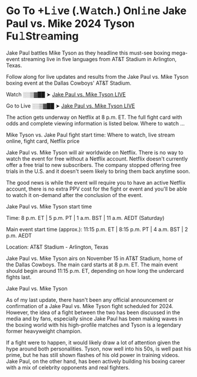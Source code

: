 # Go To +L𝚒ve (.W𝚊tch.) Onl𝚒ne Jake Paul vs. Mike 2024 Tyson Fu𝚕Str𝚎aming

Jake Paul battles Mike Tyson as they headline this must-see boxing mega-event streaming live in five languages from AT&T Stadium in Arlington, Texas.

Follow along for live updates and results from the Jake Paul vs. Mike Tyson boxing event at the Dallas Cowboys' AT&T Stadium.

Watch ░░▒▓██ ➤ [Jake Paul vs. Mike Tyson LIVE](https://tinyurl.com/Jake-P-v-M-Tyson)

Go to Live ░░▒▓██ ➤ [Jake Paul vs. Mike Tyson LIVE](https://tinyurl.com/Jake-P-v-M-Tyson)

The action gets underway on Netflix at 8 p.m. ET. The full fight card with odds and complete viewing information is listed below. Where to watch ...

Mike Tyson vs. Jake Paul fight start time: Where to watch, live stream online, fight card, Netflix price

Jake Paul vs. Mike Tyson will air worldwide on Netflix. There is no way to watch the event for free without a Netflix account. Netflix doesn't currently offer a free trial to new subscribers. The company stopped offering free trials in the U.S. and it doesn't seem likely to bring them back anytime soon.

The good news is while the event will require you to have an active Netflix account, there is no extra PPV cost for the fight or event and you'll be able to watch it on-demand after the conclusion of the event.

Jake Paul vs. Mike Tyson start time

Time: 8 p.m. ET | 5 p.m. PT | 1 a.m. BST | 11 a.m. AEDT (Saturday)

Main event start time (approx.): 11:15 p.m. ET | 8:15 p.m. PT | 4 a.m. BST | 2 p.m. AEDT

Location: AT&T Stadium - Arlington, Texas

Jake Paul vs. Mike Tyson airs on November 15 in AT&T Stadium, home of the Dallas Cowboys. The main card starts at 8 p.m. ET. The main event should begin around 11:15 p.m. ET, depending on how long the undercard fights last.

Jake Paul vs. Mike Tyson

As of my last update, there hasn't been any official announcement or confirmation of a Jake Paul vs. Mike Tyson fight scheduled for 2024. However, the idea of a fight between the two has been discussed in the media and by fans, especially since Jake Paul has been making waves in the boxing world with his high-profile matches and Tyson is a legendary former heavyweight champion.

If a fight were to happen, it would likely draw a lot of attention given the hype around both personalities. Tyson, now well into his 50s, is well past his prime, but he has still shown flashes of his old power in training videos. Jake Paul, on the other hand, has been actively building his boxing career with a mix of celebrity opponents and real fighters.

